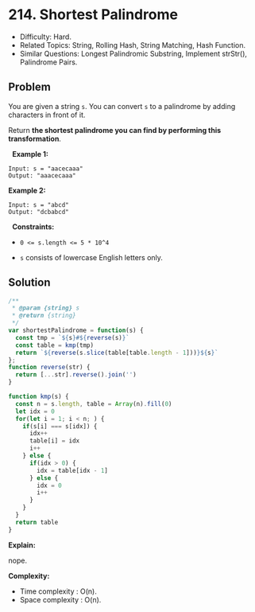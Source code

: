 # 214. Shortest Palindrome

- Difficulty: Hard.
- Related Topics: String, Rolling Hash, String Matching, Hash Function.
- Similar Questions: Longest Palindromic Substring, Implement strStr(), Palindrome Pairs.

## Problem

You are given a string ```s```. You can convert ```s``` to a palindrome by adding characters in front of it.

Return **the shortest palindrome you can find by performing this transformation**.

 
**Example 1:**
```
Input: s = "aacecaaa"
Output: "aaacecaaa"
```

**Example 2:**
```
Input: s = "abcd"
Output: "dcbabcd"
```
 
**Constraints:**


	
- ```0 <= s.length <= 5 * 10^4```
	
- ```s``` consists of lowercase English letters only.



## Solution

```javascript
/**
 * @param {string} s
 * @return {string}
 */
var shortestPalindrome = function(s) {
  const tmp = `${s}#${reverse(s)}`
  const table = kmp(tmp)
  return `${reverse(s.slice(table[table.length - 1]))}${s}`
};
function reverse(str) {
  return [...str].reverse().join('')
}

function kmp(s) {
  const n = s.length, table = Array(n).fill(0)
  let idx = 0
  for(let i = 1; i < n; ) {
    if(s[i] === s[idx]) {
      idx++
      table[i] = idx
      i++
    } else {
      if(idx > 0) {
        idx = table[idx - 1]
      } else {
        idx = 0
        i++
      }
    }
  }
  return table
}
```

**Explain:**

nope.

**Complexity:**

* Time complexity : O(n).
* Space complexity : O(n).
